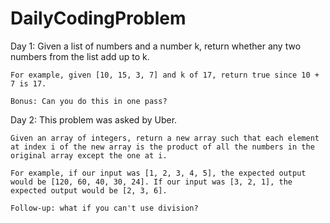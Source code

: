 # DailyCodingProblem

Day 1:
    Given a list of numbers and a number k, return whether any two numbers from the list add up to k.

    For example, given [10, 15, 3, 7] and k of 17, return true since 10 + 7 is 17.

    Bonus: Can you do this in one pass?

Day 2:
    This problem was asked by Uber.

    Given an array of integers, return a new array such that each element at index i of the new array is the product of all the numbers in the original array except the one at i.

    For example, if our input was [1, 2, 3, 4, 5], the expected output would be [120, 60, 40, 30, 24]. If our input was [3, 2, 1], the expected output would be [2, 3, 6].

    Follow-up: what if you can't use division?